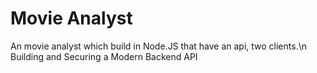 # Movie Analyst
An movie analyst which build in Node.JS that have an api, two clients.\n
Building and Securing a Modern Backend API

